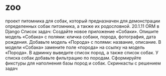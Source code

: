 # zoo
проект питомника для собак, который предназначен для демонстрации определенных собак питомника, а также их родословной. 
20.1.11 ORM в Django
Список задач:
 Создайте новое приложение «Собаки».
 Опишите модель «Собака» с полями: кличка собаки, порода, фотография, дата рождения.
 Добавьте модель «Порода» с полями: название, описание.
 В модели «Собака» замените поле «порода» на ссылку на модель «Порода».
 В админку выведите список пород, а также список собак.
 У списка собак добавьте фильтрацию по породам.
 Сформируйте фикстуры для наполнения базы пород и собак.
Скринкасты с решением задач
